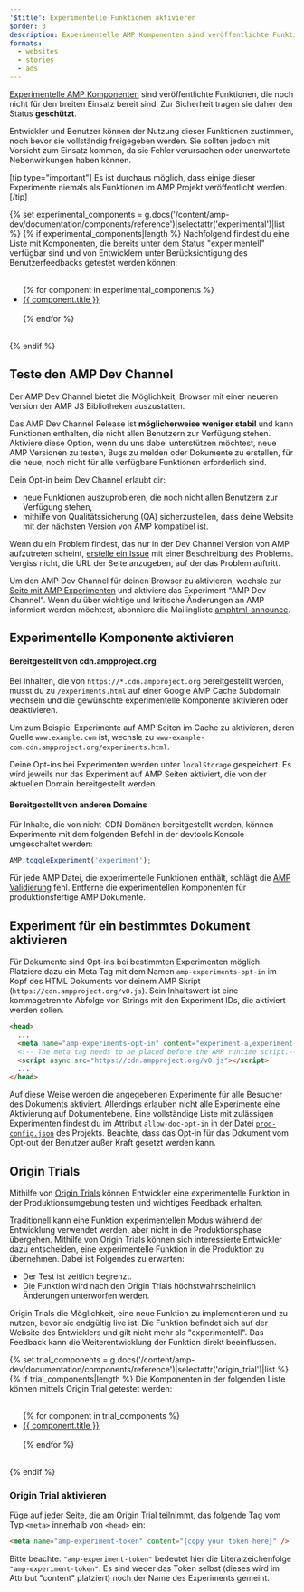 ```yaml
---
'$title': Experimentelle Funktionen aktivieren
$order: 3
description: Experimentelle AMP Komponenten sind veröffentlichte Funktionen, die noch nicht für den breiten Einsatz bereit sind. Zur Sicherheit tragen sie daher den Status "geschützt".
formats:
  - websites
  - stories
  - ads
---
```


[Experimentelle AMP Komponenten](https://github.com/ampproject/amphtml/tree/master/tools/experiments) sind veröffentlichte Funktionen, die noch nicht für den breiten Einsatz bereit sind. Zur Sicherheit tragen sie daher den Status **geschützt**.

Entwickler und Benutzer können der Nutzung dieser Funktionen zustimmen, noch bevor sie vollständig freigegeben werden. Sie sollten jedoch mit Vorsicht zum Einsatz kommen, da sie Fehler verursachen oder unerwartete Nebenwirkungen haben können.

[tip type="important"] Es ist durchaus möglich, dass einige dieser Experimente niemals als Funktionen im AMP Projekt veröffentlicht werden. [/tip]

{% set experimental_components = g.docs('/content/amp-dev/documentation/components/reference')|selectattr('experimental')|list %} {% if experimental_components|length %} Nachfolgend findest du eine Liste mit Komponenten, die bereits unter dem Status "experimentell" verfügbar sind und von Entwicklern unter Berücksichtigung des Benutzerfeedbacks getestet werden können:

<ul><br>{% for component in experimental_components %}<br>  <li><a href="{{ component.url.path }}">{{ component.title }}</a></li><br>{% endfor %}<br></ul><br>{% endif %}

## Teste den AMP Dev Channel

Der AMP Dev Channel bietet die Möglichkeit, Browser mit einer neueren Version der AMP JS Bibliotheken auszustatten.

Das AMP Dev Channel Release ist **möglicherweise weniger stabil** und kann Funktionen enthalten, die nicht allen Benutzern zur Verfügung stehen. Aktiviere diese Option, wenn du uns dabei unterstützen möchtest, neue AMP Versionen zu testen, Bugs zu melden oder Dokumente zu erstellen, für die neue, noch nicht für alle verfügbare Funktionen erforderlich sind.

Dein Opt-in beim Dev Channel erlaubt dir:

- neue Funktionen auszuprobieren, die noch nicht allen Benutzern zur Verfügung stehen,
- mithilfe von Qualitätssicherung (QA) sicherzustellen, dass deine Website mit der nächsten Version von AMP kompatibel ist.

Wenn du ein Problem findest, das nur in der Dev Channel Version von AMP aufzutreten scheint, [erstelle ein Issue](https://github.com/ampproject/amphtml/issues/new) mit einer Beschreibung des Problems. Vergiss nicht, die URL der Seite anzugeben, auf der das Problem auftritt.

Um den AMP Dev Channel für deinen Browser zu aktivieren, wechsle zur [Seite mit AMP Experimenten](https://cdn.ampproject.org/experiments.html) und aktiviere das Experiment "AMP Dev Channel". Wenn du über wichtige und kritische Änderungen an AMP informiert werden möchtest, abonniere die Mailingliste [amphtml-announce](https://groups.google.com/forum/#!forum/amphtml-announce).

## Experimentelle Komponente aktivieren

#### Bereitgestellt von cdn.ampproject.org

Bei Inhalten, die von `https://*.cdn.ampproject.org` bereitgestellt werden, musst du zu `/experiments.html` auf einer Google AMP Cache Subdomain wechseln und die gewünschte experimentelle Komponente aktivieren oder deaktivieren.

Um zum Beispiel Experimente auf AMP Seiten im Cache zu aktivieren, deren Quelle `www.example.com` ist, wechsle zu `www-example-com.cdn.ampproject.org/experiments.html`.

Deine Opt-ins bei Experimenten werden unter `localStorage` gespeichert. Es wird jeweils nur das Experiment auf AMP Seiten aktiviert, die von der aktuellen Domain bereitgestellt werden.

#### Bereitgestellt von anderen Domains

Für Inhalte, die von nicht-CDN Domänen bereitgestellt werden, können Experimente mit dem folgenden Befehl in der devtools Konsole umgeschaltet werden:

```js
AMP.toggleExperiment('experiment');
```

Für jede AMP Datei, die experimentelle Funktionen enthält, schlägt die [AMP Validierung](validation-workflow/validate_amp.md) fehl. Entferne die experimentellen Komponenten für produktionsfertige AMP Dokumente.

## Experiment für ein bestimmtes Dokument aktivieren

Für Dokumente sind Opt-ins bei bestimmten Experimenten möglich. Platziere dazu ein Meta Tag mit dem Namen `amp-experiments-opt-in` im Kopf des HTML Dokuments vor deinem AMP Skript (`https://cdn.ampproject.org/v0.js`). Sein Inhaltswert ist eine kommagetrennte Abfolge von Strings mit den Experiment IDs, die aktiviert werden sollen.

```html
<head>
  ...
  <meta name="amp-experiments-opt-in" content="experiment-a,experiment-b" />
  <!-- The meta tag needs to be placed before the AMP runtime script.-->
  <script async src="https://cdn.ampproject.org/v0.js"></script>
  ...
</head>
```

Auf diese Weise werden die angegebenen Experimente für alle Besucher des Dokuments aktiviert. Allerdings erlauben nicht alle Experimente eine Aktivierung auf Dokumentebene. Eine vollständige Liste mit zulässigen Experimenten findest du im Attribut `allow-doc-opt-in` in der Datei [`prod-config.json`](https://github.com/ampproject/amphtml/blob/master/build-system/global-configs/prod-config.json) des Projekts. Beachte, dass das Opt-in für das Dokument vom Opt-out der Benutzer außer Kraft gesetzt werden kann.

## Origin Trials

Mithilfe von [Origin Trials](https://github.com/GoogleChrome/OriginTrials/blob/gh-pages/explainer.md) können Entwickler eine experimentelle Funktion in der Produktionsumgebung testen und wichtiges Feedback erhalten.

Traditionell kann eine Funktion experimentellen Modus während der Entwicklung verwendet werden, aber nicht in die Produktionsphase übergehen. Mithilfe von Origin Trials können sich interessierte Entwickler dazu entscheiden, eine experimentelle Funktion in die Produktion zu übernehmen. Dabei ist Folgendes zu erwarten:

- Der Test ist zeitlich begrenzt.
- Die Funktion wird nach den Origin Trials höchstwahrscheinlich Änderungen unterworfen werden.

Origin Trials die Möglichkeit, eine neue Funktion zu implementieren und zu nutzen, bevor sie endgültig live ist. Die Funktion befindet sich auf der Website des Entwicklers und gilt nicht mehr als "experimentell". Das Feedback kann die Weiterentwicklung der Funktion direkt beeinflussen.

{% set trial_components = g.docs('/content/amp-dev/documentation/components/reference')|selectattr('origin_trial')|list %} {% if trial_components|length %} Die Komponenten in der folgenden Liste können mittels Origin Trial getestet werden:

<ul><br>{% for component in trial_components %}<br>  <li><a href="{{ component.url.path }}">{{ component.title }}</a></li><br>{% endfor %}<br></ul><br>{% endif %}

### Origin Trial aktivieren

Füge auf jeder Seite, die am Origin Trial teilnimmt, das folgende Tag vom Typ `<meta>` innerhalb von `<head>` ein:

```html
<meta name="amp-experiment-token" content="{copy your token here}" />
```

Bitte beachte: `"amp-experiment-token"` bedeutet hier die Literalzeichenfolge `"amp-experiment-token"`. Es sind weder das Token selbst (dieses wird im Attribut "content" platziert) noch der Name des Experiments gemeint.
